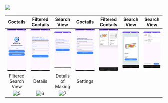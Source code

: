  <div id="top"></div>


<a href="https://www.android.com"><img src="https://img.shields.io/badge/Android-02303A.svg?style=for-the-badge&logo=android&logoColor=dark"></a>




| Coctails | Filtered Coctails |  Search View | Coctails | Filtered Coctails |  Search View |  Search View
|:-:|:-:|:-:|:-:|:-:|:-:|:-:|
| ![1](medik/user/user1.png) | ![2](medik/user/user2.png) | ![3](medik/user/user3.png) | ![4](medik/user/user4.png) | ![5](medik/user/user5.png) | ![6](medik/user/user6.png)  | ![7](medik/user/user7.png)
| Filtered Search View | Details |  Details of Making | Settings
| ![5](app/src/main/res/drawable/images4.png) | ![6](app/src/main/res/drawable/images5.png) | ![7](app/src/main/res/drawable/images6.png)












